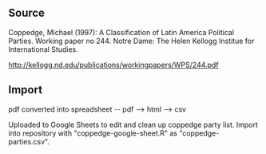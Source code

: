 ## Source

Coppedge, Michael (1997): A Classification of Latin America Political Parties.
Working paper no 244. Notre Dame: The Helen Kellogg Institue for International Studies.

http://kellogg.nd.edu/publications/workingpapers/WPS/244.pdf

## Import

pdf converted into spreadsheet -- pdf --> html --> csv

Uploaded to Google Sheets to edit and clean up coppedge party list. Import into repository with "coppedge-google-sheet.R" as "coppedge-parties.csv".
